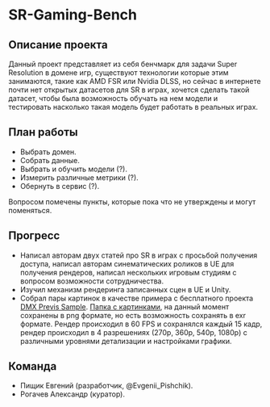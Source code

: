 # SR-Gaming-Bench

## Описание проекта
Данный проект представляет из себя бенчмарк для задачи Super Resolution в домене игр, существуют технологии которые этим занимаются, такие как AMD FSR или Nvidia DLSS, но сейчас в интернете почти нет открытых датасетов для SR в играх, хочется сделать такой датасет, чтобы была возможность обучать на нем модели и тестировать насколько такая модель будет работать в реальных играх.

## План работы
- Выбрать домен.
- Собрать данные.
- Выбрать и обучить модели (?).
- Измерить различные метрики (?).
- Обернуть в сервис (?).

Вопросом помечены пункты, которые пока что не утверждены и могут поменяться.

## Прогресс
- Написал авторам двух статей про SR в играх с просьбой получения доступа, написал авторам синематических роликов в UE для получения рендеров, написал нескольких игровым студиям с вопросом возможности сотрудничества.
- Изучил механизм рендеринга записанных сцен в UE и Unity.
- Собрал пары картинок в качестве примера с бесплатного проекта [DMX Previs Sample](https://www.unrealengine.com/marketplace/en-US/product/dmx-previs-sample). [Папка с картинками](https://drive.google.com/drive/folders/1Ym8jb0kKt_mTNJ05_uZierwGlG8C1_13?usp=sharing), на данный момент сохранены в png формате, но есть возможность сохранять в exr формате. Рендер происходил в 60 FPS и сохранялся каждый 15 кадр, рендер происходил в 4 разрешениях (270p, 360p, 540p, 1080p) с различными уровнями детализации и настройками графики.

## Команда
- Пищик Евгений (разработчик, @Evgenii_Pishchik).
- Рогачев Александр (куратор).
